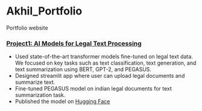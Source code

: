# Akhil_Portfolio
Portfolio website

### **[Project1: AI Models for Legal Text Processing](https://github.com/akhil97/Final-Project-Group3)**
 - Used state-of-the-art transformer models fine-tuned on legal text data. We focused on key tasks such as text classification, text generation, and text summarization using BERT, GPT-2, and PEGASUS. 
 - Designed streamlit app where user can upload legal documents and summarize text.
 - Fine-tuned PEGASUS model on indian legal documents for text summarization task.
 - Published the model on [Hugging Face](https://huggingface.co/akhilm97/pegasus_indian_legal)
